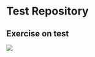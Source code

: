 # Test Repository
## Exercise on test
<img src="https://interactive.wttw.com/sites/default/files/explore-chicago-from-the-air-hero_02.jpg">
